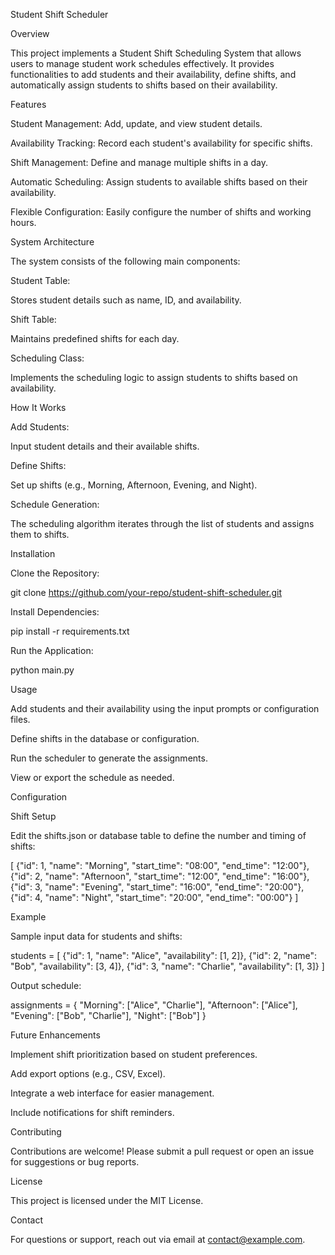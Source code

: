 Student Shift Scheduler

Overview

This project implements a Student Shift Scheduling System that allows users to manage student work schedules effectively. It provides functionalities to add students and their availability, define shifts, and automatically assign students to shifts based on their availability.

Features

Student Management: Add, update, and view student details.

Availability Tracking: Record each student's availability for specific shifts.

Shift Management: Define and manage multiple shifts in a day.

Automatic Scheduling: Assign students to available shifts based on their availability.

Flexible Configuration: Easily configure the number of shifts and working hours.

System Architecture

The system consists of the following main components:

Student Table:

Stores student details such as name, ID, and availability.

Shift Table:

Maintains predefined shifts for each day.

Scheduling Class:

Implements the scheduling logic to assign students to shifts based on availability.

How It Works

Add Students:

Input student details and their available shifts.

Define Shifts:

Set up shifts (e.g., Morning, Afternoon, Evening, and Night).

Schedule Generation:

The scheduling algorithm iterates through the list of students and assigns them to shifts.

Installation

Clone the Repository:

 git clone https://github.com/your-repo/student-shift-scheduler.git

Install Dependencies:

 pip install -r requirements.txt

Run the Application:

 python main.py

Usage

Add students and their availability using the input prompts or configuration files.

Define shifts in the database or configuration.

Run the scheduler to generate the assignments.

View or export the schedule as needed.

Configuration

Shift Setup

Edit the shifts.json or database table to define the number and timing of shifts:

[
  {"id": 1, "name": "Morning", "start_time": "08:00", "end_time": "12:00"},
  {"id": 2, "name": "Afternoon", "start_time": "12:00", "end_time": "16:00"},
  {"id": 3, "name": "Evening", "start_time": "16:00", "end_time": "20:00"},
  {"id": 4, "name": "Night", "start_time": "20:00", "end_time": "00:00"}
]

Example

Sample input data for students and shifts:

students = [
    {"id": 1, "name": "Alice", "availability": [1, 2]},
    {"id": 2, "name": "Bob", "availability": [3, 4]},
    {"id": 3, "name": "Charlie", "availability": [1, 3]}
]

Output schedule:

assignments = {
    "Morning": ["Alice", "Charlie"],
    "Afternoon": ["Alice"],
    "Evening": ["Bob", "Charlie"],
    "Night": ["Bob"]
}

Future Enhancements

Implement shift prioritization based on student preferences.

Add export options (e.g., CSV, Excel).

Integrate a web interface for easier management.

Include notifications for shift reminders.

Contributing

Contributions are welcome! Please submit a pull request or open an issue for suggestions or bug reports.

License

This project is licensed under the MIT License.

Contact

For questions or support, reach out via email at contact@example.com.

